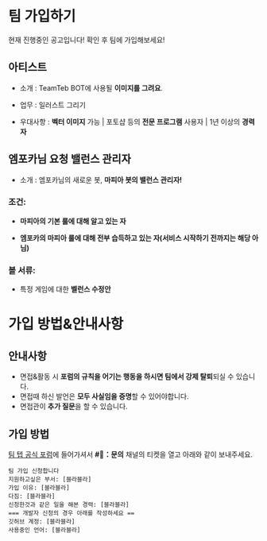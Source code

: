 # 팀 가입하기
현재 진행중인 공고입니다! 확인 후 팀에 가입해보세요!
## 아티스트
* 소개 : TeamTeb BOT에 사용될 **이미지를 그려요**.

* 업무 : 일러스트 그리기

* 우대사항 : **벡터 이미지** 가능 | 포토샵 등의 **전문 프로그램** 사용자 | 1년 이상의 **경력자**

## 엠포카님 요청 밸런스 관리자
* 소개 : 엠포카님의 새로운 봇, **마피아 봇의 밸런스 관리자!**
### 조건:
* **마피아의 기본 룰에 대해 알고 있는 자**

* **엠포카의 마피아 룰에 대해 전부 습득하고 있는 자(서비스 시작하기 전까지는 해당 아님)**
### 볼 서류:
* 특정 게임에 대한 **벨런스 수정안**
# 가입 방법&안내사항
## 안내사항
* 면접&활동 시 **포럼의 규칙을 어기는 행동을 하시면 팀에서 강제 탈퇴**되실 수 있습니다.
* 면접때 하신 발언은 **모두 사실임을 증명**할 수 있어야합니다.
* 면접관이 **추가 질문**을 할 수 있습니다.
## 가입 방법
[팀 텝 공식 포럼](https://discord.gg/nrsVh8EUHE)에 들어가셔서 **#🚨：문의** 채널의 티켓을 열고 아래와 같이 보내주세요.
```
팀 가입 신청합니다
지원하고싶은 부서: [블라블라]
가입 이유: [블라블라]
다짐: [블라블라]
신청한것과 같은 일을 해본 경력: [블라블라]
=== 개발자 신청의 경우 아래를 작성하세요 ==
깃허브 계정: [블라블라]
사용중인 언어: [블라블라]
```
